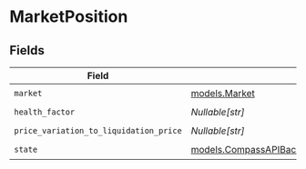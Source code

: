 # MarketPosition


## Fields

| Field                                                                                                                                                              | Type                                                                                                                                                               | Required                                                                                                                                                           | Description                                                                                                                                                        |
| ------------------------------------------------------------------------------------------------------------------------------------------------------------------ | ------------------------------------------------------------------------------------------------------------------------------------------------------------------ | ------------------------------------------------------------------------------------------------------------------------------------------------------------------ | ------------------------------------------------------------------------------------------------------------------------------------------------------------------ |
| `market`                                                                                                                                                           | [models.Market](../models/market.md)                                                                                                                               | :heavy_check_mark:                                                                                                                                                 | N/A                                                                                                                                                                |
| `health_factor`                                                                                                                                                    | *Nullable[str]*                                                                                                                                                    | :heavy_check_mark:                                                                                                                                                 | N/A                                                                                                                                                                |
| `price_variation_to_liquidation_price`                                                                                                                             | *Nullable[str]*                                                                                                                                                    | :heavy_check_mark:                                                                                                                                                 | N/A                                                                                                                                                                |
| `state`                                                                                                                                                            | [models.CompassAPIBackendModelsMorphoReadResponseCheckUserPositionMarketState](../models/compassapibackendmodelsmorphoreadresponsecheckuserpositionmarketstate.md) | :heavy_check_mark:                                                                                                                                                 | N/A                                                                                                                                                                |